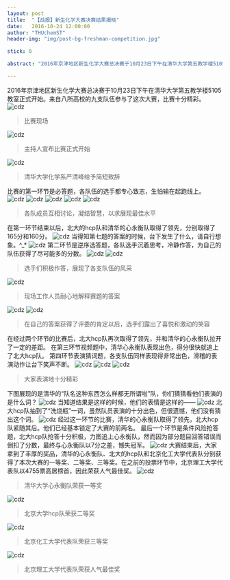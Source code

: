 ```yaml
---
layout: post
title:  "【战报】新生化学大赛决赛结果揭晓"
date:   2016-10-24 12:00:00
author: "THUchemST"
header-img: "img/post-bg-freshman-competition.jpg"

stick: 0

abstract: "2016年京津地区新生化学大赛总决赛于10月23日下午在清华大学第五教学楼5105教室正式开始。来自八所高校的九支队伍参与了这次大赛，比赛十分精彩。"

---
```

2016年京津地区新生化学大赛总决赛于10月23日下午在清华大学第五教学楼5105教室正式开始。来自八所高校的九支队伍参与了这次大赛，比赛十分精彩。
![cdz](/img/in-post/2016-10-24-report-of-competition/1.jpg)
>比赛现场

![cdz](/img/in-post/2016-10-24-report-of-competition/2.jpg)
>主持人宣布比赛正式开始

![cdz](/img/in-post/2016-10-24-report-of-competition/3.jpg)
>清华大学化学系严清峰给予简短致辞

比赛的第一环节是必答题，各队伍的选手都专心致志，生怕输在起跑线上。
![cdz](/img/in-post/2016-10-24-report-of-competition/4.jpg)
![cdz](/img/in-post/2016-10-24-report-of-competition/5.jpg)
![cdz](/img/in-post/2016-10-24-report-of-competition/6.jpg)
![cdz](/img/in-post/2016-10-24-report-of-competition/7.jpg)
![cdz](/img/in-post/2016-10-24-report-of-competition/8.jpg)
>各队成员互相讨论，凝结智慧，以求展现最佳水平

在第一环节结束以后，北大的hcp队和清华的心永衡队取得了领先，分别取得了165分和160分。
![cdz](/img/in-post/2016-10-24-report-of-competition/9.jpg)
当得知第七题的答案的时候，台下发生了什么，请自行想象。^_*
![cdz](/img/in-post/2016-10-24-report-of-competition/10.jpg)
第二环节是逆序选答题，各队选手沉着思考，冷静作答，为自己的队伍获得了尽可能多的分数。
![cdz](/img/in-post/2016-10-24-report-of-competition/11.jpg)
![cdz](/img/in-post/2016-10-24-report-of-competition/12.jpg)
>选手们积极作答，展现了各支队伍的风采

![cdz](/img/in-post/2016-10-24-report-of-competition/13.jpg)
>现场工作人员耐心地解释赛题的答案

![cdz](/img/in-post/2016-10-24-report-of-competition/14.jpg)
![cdz](/img/in-post/2016-10-24-report-of-competition/15.jpg)
>在自己的答案获得了评委的肯定以后，选手们露出了喜悦和激动的笑容

在经过两个环节的比赛后，北大hcp队再次取得了领先，并和清华的心永衡队拉开了一定的差距。
在第三环节视频题中，清华心永衡队表现出色，得分很快就追上了北大hcp队。
第四环节表演猜词题，各支队伍同样表现得非常出色，滑稽的表演动作让台下笑声不断。
![cdz](/img/in-post/2016-10-24-report-of-competition/16.jpg)
![cdz](/img/in-post/2016-10-24-report-of-competition/17.jpg)
![cdz](/img/in-post/2016-10-24-report-of-competition/18.jpg)
>大家表演地十分精彩

下图展现的是清华的“队名这种东西怎么样都无所谓啦”队，你们猜猜看他们表演的是什么词？
![cdz](/img/in-post/2016-10-24-report-of-competition/19.jpg)
当知道结果是这样的时候，他们的表情是这样的——
![cdz](/img/in-post/2016-10-24-report-of-competition/20.jpg)
北大hcp队抽到了“洗烧瓶”一词，虽然队员表演的十分出色，但很遗憾，他们没有猜出这个词。
![cdz](/img/in-post/2016-10-24-report-of-competition/21.jpg)
经过这一环节的比赛，清华的心永衡队取得了领先，北大hcp队紧随其后。他们已经基本锁定了大赛的前两名。
最后一个环节是条件风险抢答题，北大hcp队抢答十分积极，力图追上心永衡队，然而因为部分题目回答错误而倒扣了分数，最终与心永衡队以7分之差，憾失冠军。
![cdz](/img/in-post/2016-10-24-report-of-competition/22.jpg)
大赛结束后，大家拿到了丰厚的奖品，清华的心永衡队、北大的hcp队和北京化工大学代表队分别获得了本次大赛的一等奖、二等奖、三等奖。在之前的投票环节中，北京理工大学代表队以4755票高居榜首，因此荣获人气最佳奖。
![cdz](/img/in-post/2016-10-24-report-of-competition/23.jpg)
>清华大学心永衡队荣获一等奖

![cdz](/img/in-post/2016-10-24-report-of-competition/24.jpg)
>北京大学hcp队荣获二等奖

![cdz](/img/in-post/2016-10-24-report-of-competition/25.jpg)
>北京化工大学代表队荣获三等奖

![cdz](/img/in-post/2016-10-24-report-of-competition/26.jpg)
>北京理工大学代表队荣获人气最佳奖<br>
